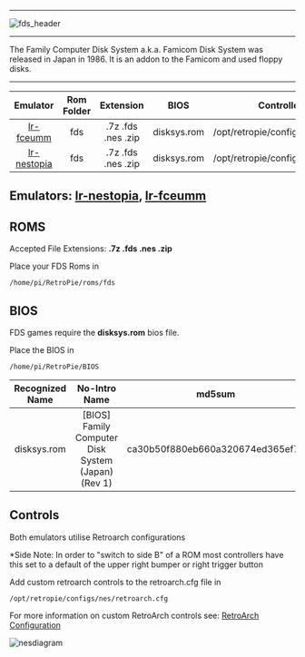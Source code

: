 ***
![fds_header](https://cloud.githubusercontent.com/assets/10035308/23090452/7af681b8-f553-11e6-8da8-73f7815941c7.png)
***
The Family Computer Disk System a.k.a. Famicom Disk System was released in Japan in 1986. It is an addon to the Famicom and used floppy disks.
***

| Emulator | Rom Folder | Extension | BIOS |  Controller Config |
| :---: | :---: | :---: | :---: | :---: |
| [lr-fceumm](https://github.com/libretro/libretro-fceumm) | fds  | .7z .fds .nes .zip | disksys.rom | /opt/retropie/configs/nes/retroarch.cfg |
| [lr-nestopia](https://github.com/libretro/nestopia) | fds  | .7z .fds .nes .zip | disksys.rom | /opt/retropie/configs/nes/retroarch.cfg |

## Emulators: [lr-nestopia](https://github.com/libretro/nestopia), [lr-fceumm](https://github.com/libretro/libretro-fceumm)

## ROMS

Accepted File Extensions: **.7z .fds .nes .zip**

Place your FDS Roms in
```
/home/pi/RetroPie/roms/fds
```
## BIOS

FDS games require the **disksys.rom** bios file.

Place the BIOS in
```
/home/pi/RetroPie/BIOS
```

| Recognized Name | No-Intro Name | md5sum | CRC32 |
| :--: | :--: | :--: | :--: |
| disksys.rom | [BIOS] Family Computer Disk System (Japan) (Rev 1) | ca30b50f880eb660a320674ed365ef7a | 5e607dcf |

## Controls

Both emulators utilise Retroarch configurations

*Side Note: In order to "switch to side B" of a ROM most controllers have this set to a default of the upper right bumper or right trigger button

Add custom retroarch controls to the retroarch.cfg file in
```shell
/opt/retropie/configs/nes/retroarch.cfg
```
For more information on custom RetroArch controls see: [RetroArch Configuration](RetroArch-Configuration)

![nesdiagram](https://cloud.githubusercontent.com/assets/10035308/8245062/4f0c5b8e-15e6-11e5-9255-b920543518d6.png)